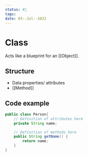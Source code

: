 ```yaml
---
status: #🌱
tags:
date: 03--Jul--2022
---
```


# Class

Acts like a blueprint for an [[Object]].

## Structure

- Data properties/ attributes
- [[Method]]

## Code example

```java
public class Person{
    // Definition of attributes here
    private String name;

    // Definition of methods here
    public String getName() {
        return name;
    }
}
```